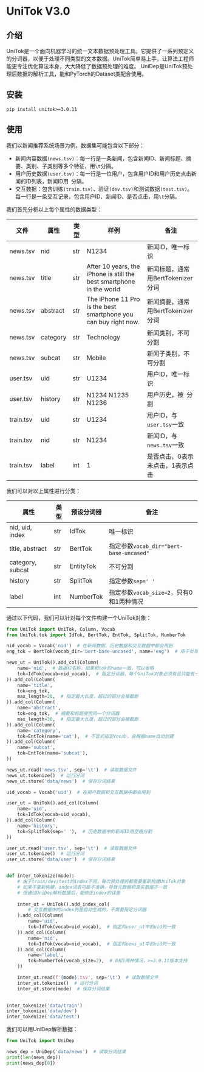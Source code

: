 # UniTok V3.0

## 介绍

UniTok是一个面向机器学习的统一文本数据预处理工具。它提供了一系列预定义的分词器，以便于处理不同类型的文本数据。UniTok简单易上手，让算法工程师能更专注优化算法本身，大大降低了数据预处理的难度。
UniDep是UniTok预处理后数据的解析工具，能和PyTorch的Dataset类配合使用。

## 安装

`pip install unitok>=3.0.11`

## 使用

我们以新闻推荐系统场景为例，数据集可能包含以下部分：

- 新闻内容数据`(news.tsv)`：每一行是一条新闻，包含新闻ID、新闻标题、摘要、类别、子类别等多个特征，用`\t`分隔。
- 用户历史数据`(user.tsv)`：每一行是一位用户，包含用户ID和用户历史点击新闻的ID列表，新闻ID用` `分隔。
- 交互数据：包含训练`(train.tsv)`、验证`(dev.tsv)`和测试数据`(test.tsv)`。每一行是一条交互记录，包含用户ID、新闻ID、是否点击，用`\t`分隔。

我们首先分析以上每个属性的数据类型：

| 文件        | 属性       | 类型  | 样例                                                                   | 备注                      |
|-----------|----------|-----|----------------------------------------------------------------------|-------------------------|
| news.tsv  | nid      | str | N1234                                                                | 新闻ID，唯一标识               |
| news.tsv  | title    | str | After 10 years, the iPhone is still the best smartphone in the world | 新闻标题，通常用BertTokenizer分词 |
| news.tsv  | abstract | str | The iPhone 11 Pro is the best smartphone you can buy right now.      | 新闻摘要，通常用BertTokenizer分词 |
| news.tsv  | category | str | Technology                                                           | 新闻类别，不可分割               |
| news.tsv  | subcat   | str | Mobile                                                               | 新闻子类别，不可分割              |
| user.tsv  | uid      | str | U1234                                                                | 用户ID，唯一标识               |
| user.tsv  | history  | str | N1234 N1235 N1236                                                    | 用户历史，被` `分割             |
| train.tsv | uid      | str | U1234                                                                | 用户ID，与`user.tsv`一致      |
| train.tsv | nid      | str | N1234                                                                | 新闻ID，与`news.tsv`一致      |
| train.tsv | label    | int | 1                                                                    | 是否点击，0表示未点击，1表示点击       |

我们可以对以上属性进行分类：

| 属性               | 类型  | 预设分词器     | 备注                                  |
|------------------|-----|-----------|-------------------------------------|
| nid, uid, index  | str | IdTok     | 唯一标识                                |
| title, abstract  | str | BertTok   | 指定参数`vocab_dir="bert-base-uncased"` |
| category, subcat | str | EntityTok | 不可分割                                |
| history          | str | SplitTok  | 指定参数`sep=' '`                       |
| label            | int | NumberTok | 指定参数`vocab_size=2`，只有0和1两种情况        |

通过以下代码，我们可以针对每个文件构建一个UniTok对象：

```python
from UniTok import UniTok, Column, Vocab
from UniTok.tok import IdTok, BertTok, EntTok, SplitTok, NumberTok

nid_vocab = Vocab('nid')  # 在新闻数据、历史数据和交互数据中都会用到
eng_tok = BertTok(vocab_dir='bert-base-uncased', name='eng')  # 用于处理英文文本

news_ut = UniTok().add_col(Column(
    name='nid',  # 数据栏名称，如果和tok的name一致，可以省略
    tok=IdTok(vocab=nid_vocab),  # 指定分词器，每个UniTok对象必须有且只能有一个IdTok
)).add_col(Column(
    name='title',
    tok=eng_tok,
    max_length=20,  # 指定最大长度，超过的部分会被截断
)).add_col(Column(
    name='abstract',
    tok=eng_tok,  # 摘要和标题使用同一个分词器
    max_length=30,  # 指定最大长度，超过的部分会被截断
)).add_col(Column(
    name='category',
    tok=EntTok(name='cat'),  # 不显式指定Vocab，会根据name自动创建
)).add_col(Column(
    name='subcat',
    tok=EntTok(name='subcat'),
))

news_ut.read('news.tsv', sep='\t')  # 读取数据文件
news_ut.tokenize()  # 运行分词
news_ut.store('data/news')  # 保存分词结果

uid_vocab = Vocab('uid')  # 在用户数据和交互数据中都会用到

user_ut = UniTok().add_col(Column(
    name='uid',
    tok=IdTok(vocab=uid_vocab),
)).add_col(Column(
    name='history',
    tok=SplitTok(sep=' '),  # 历史数据中的新闻ID用空格分割
))

user_ut.read('user.tsv', sep='\t')  # 读取数据文件
user_ut.tokenize()  # 运行分词
user_ut.store('data/user')  # 保存分词结果


def inter_tokenize(mode):
    # 由于train/dev/test的index不同，每次预处理前都需要重新构建UniTok对象
    # 如果不重新构建，index词表可能不准确，导致元数据和真实数据不一致
    # 但通过UniDep解析数据后，能修正index的误差
    
    inter_ut = UniTok().add_index_col(
        # 交互数据中的index列是自动生成的，不需要指定分词器
    ).add_col(Column(
        name='uid',
        tok=IdTok(vocab=uid_vocab),  # 指定和user_ut中的uid列一致
    )).add_col(Column(
        name='nid',
        tok=IdTok(vocab=nid_vocab),  # 指定和news_ut中的nid列一致
    )).add_col(Column(
        name='label',
        tok=NumberTok(vocab_size=2),  # 0和1两种情况，>=3.0.11版本支持
    ))

    inter_ut.read(f'{mode}.tsv', sep='\t')  # 读取数据文件
    inter_ut.tokenize()  # 运行分词
    inter_ut.store(mode)  # 保存分词结果

    
inter_tokenize('data/train')
inter_tokenize('data/dev')
inter_tokenize('data/test')
```

我们可以用UniDep解析数据：

```python
from UniTok import UniDep

news_dep = UniDep('data/news')  # 读取分词结果
print(len(news_dep))
print(news_dep[0])
```
